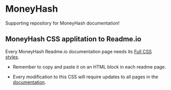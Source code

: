 # MoneyHash
Supporting repository for MoneyHash documentation!


## MoneyHash CSS applitation to Readme.io

Every MoneyHash Readme.io documentation page needs its [Full CSS styles](https://github.com/writechoiceorg/MoneyHash/blob/main/html/full_mh_css.html).

- Remember to copy and paste it on an HTML block in each readme page.

- Every modification to this CSS will require updates to all pages in the [documentation](https://dash.readme.com/project/moneyhash/v1.2/overview).